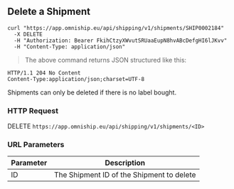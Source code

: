 ## Delete a Shipment

```shell
curl "https://app.omniship.eu/api/shipping/v1/shipments/SHIP0002184"
  -X DELETE
  -H "Authorization: Bearer FkihCtzyXWvutSRUaaEupN8hvABcDefgHI6lJKvv"
  -H "Content-Type: application/json"
```

> The above command returns JSON structured like this:

```
HTTP/1.1 204 No Content
Content-Type:application/json;charset=UTF-8
```

Shipments can only be deleted if there is no label bought.

### HTTP Request

<span class="http-verb delete">DELETE</span> `https://app.omniship.eu/api/shipping/v1/shipments/<ID>`

### URL Parameters

Parameter | Description
--------- | -----------
ID | The Shipment ID of the <span class="object">Shipment</span> to delete
